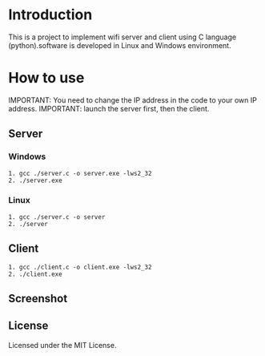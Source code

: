 # Introduction

This is a project to implement wifi server and client using C language (python).software is developed in Linux and Windows environment.

# How to use

IMPORTANT: You need to change the IP address in the code to your own IP address.
IMPORTANT: launch the server first, then the client.

## Server

### Windows

```
1. gcc ./server.c -o server.exe -lws2_32
2. ./server.exe
```

### Linux

```
1. gcc ./server.c -o server
2. ./server
```

## Client

```
1. gcc ./client.c -o client.exe -lws2_32
2. ./client.exe
```

## Screenshot



## License

Licensed under the MIT License.
